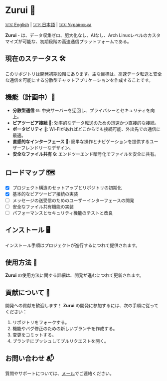 # Zurui 🚀

[🇺🇸 English](README.md) | [🇯🇵 日本語](README_jap.md) | [🇺🇦 Українська](README_ukr.md)

**Zurui** - は、データ収集ゼロ、肥大化なし、AIなし、Arch Linuxレベルのカスタマイズが可能な、初期段階の高速通信プラットフォームである。

## 現在のステータス 🛠️

このリポジトリは開発初期段階にあります。主な目標は、高速データ転送と安全な通信を可能にする分散型チャットアプリケーションを作成することです。

## 機能（計画中）🌟

-   **分散型通信** 🌐: 中央サーバーを迂回し、プライバシーとセキュリティを向上。
-   **ピアツーピア接続** 🔗: 効率的なデータ転送のための迅速かつ直接的な接続。
-   **ポータビリティ** 📱: Wi-Fiがあればどこからでも接続可能、外出先での通信に最適。
-   **直感的なインターフェース** 🎨: 簡単な操作とナビゲーションを提供するユーザーフレンドリーなデザイン。
-   **安全なファイル共有** 🔒: エンドツーエンド暗号化でファイルを安全に共有。

## ロードマップ 🗺️

-   [x] プロジェクト構造のセットアップとリポジトリの初期化
-   [x] 基本的なピアツーピア接続の実装
-   [ ] メッセージの送受信のためのユーザーインターフェースの開発
-   [ ] 安全なファイル共有機能の実装
-   [ ] パフォーマンスとセキュリティ機能のテストと改良

## インストール 🖥️

インストール手順はプロジェクトが進行するにつれて提供されます。

## 使用方法 📖

**Zurui** の使用方法に関する詳細は、開発が進むにつれて更新されます。

## 貢献について 🤝

開発への貢献を歓迎します！ **Zurui** の開発に参加するには、次の手順に従ってください：

1. リポジトリをフォークする。
2. 機能やバグ修正のための新しいブランチを作成する。
3. 変更をコミットする。
4. ブランチにプッシュしてプルリクエストを開く。

## お問い合わせ 📬

質問やサポートについては、[メール](mailto:akzestia@gmail.com)でご連絡ください。

